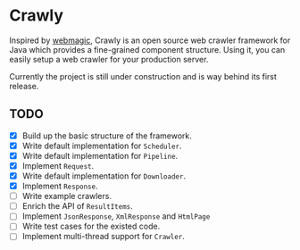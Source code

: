 # Crawly

Inspired by [webmagic](https://github.com/code4craft/webmagic), Crawly is an open source web crawler framework for Java which provides a fine-grained component structure. Using it, you can easily setup a web crawler for your production server.

Currently the project is still under construction and is way behind its first release.

## TODO

- [x] Build up the basic structure of the framework.
- [x] Write default implementation for `Scheduler`.
- [x] Write default implementation for `Pipeline`.
- [x] Implement `Request`.
- [x] Write default implementation for `Downloader`.
- [x] Implement `Response`.
- [ ] Write example crawlers.
- [ ] Enrich the API of `ResultItems`.
- [ ] Implement `JsonResponse`, `XmlResponse` and `HtmlPage`
- [ ] Write test cases for the existed code.
- [ ] Implement multi-thread support for `Crawler`.
